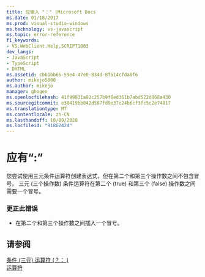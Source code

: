 ```yaml
---
title: 应输入 "：" |Microsoft Docs
ms.date: 01/18/2017
ms.prod: visual-studio-windows
ms.technology: vs-javascript
ms.topic: error-reference
f1_keywords:
- VS.WebClient.Help.SCRIPT1003
dev_langs:
- JavaScript
- TypeScript
- DHTML
ms.assetid: cbb1bb65-59e4-47e0-834d-8f514cfda0f6
author: mikejo5000
ms.author: mikejo
manager: ghogen
ms.openlocfilehash: 41f99831a92c257b9f8ed361b7abd522d868a430
ms.sourcegitcommit: e38419bb842d587fd9e37c24b6cf3fc5c2e74817
ms.translationtype: MT
ms.contentlocale: zh-CN
ms.lasthandoff: 10/09/2020
ms.locfileid: "91862424"
---
```

# <a name="expected-"></a>应有“:”
您尝试使用三元条件运算符创建表达式，但在第二个和第三个操作数之间不包含冒号。 三元 (三个操作数) 条件运算符在第二个 (true) 和第三个 (false) 操作数之间需要一个冒号。  
  
### <a name="to-correct-this-error"></a>更正此错误  
  
- 在第二个和第三个操作数之间插入一个冒号。  
  
## <a name="see-also"></a>请参阅  
 [条件 (三元) 运算符 (？： ) ](https://developer.mozilla.org/docs/Web/JavaScript/Reference/Operators/Conditional_Operator)   
 [运算符](https://developer.mozilla.org/docs/Learn/Getting_started_with_the_web/JavaScript_basics)